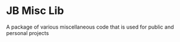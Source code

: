 
# JB Misc Lib

A package of various miscellaneous code that is used for public and personal projects

